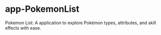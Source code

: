 # app-PokemonList
Pokemon List: A application to explore Pokémon types, attributes, and skill effects with ease.
